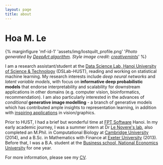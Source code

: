 ```yaml
---
layout: page
title: about
---
```


# Hoa M. Le
{% marginfigure 'mf-id-1' 'assets/img/lostquilt_profile.png' '*Photo generated by [DeepArt algorithm](articles/16/deep-art-fun). Style image credit: [creativemints](https://www.behance.net/gallery/13033419/Selected-Artworks-2013-Oil-Acrylic-Watercolor)*' %}

<p>I am a research assistant/student at the <a href="http://ds.soict.hust.edu.vn">Data Science Lab, Hanoi University of Science & Technology</a> (DSLab-HUST), reading and working on statistical machine learning. My research interests include <i>deep neural networks</i> and <i>latent variable models</i>, with focus on <strong>informative deep probabilistic models</strong>  that endorse interpretability and scalability for downstream applications in other domains (e.g. computer vision, bioinformatics, recommendation). I am also particularly interested in the advances of <i>conditional</i> <strong>generative image modelling</strong> - a branch of generative models which has contributed ample insights to representation learning, in addition with
    <a href="/articles/17/computers-can-draw">inspiring applications</a> in vision/graphics.
</p>
<p>Prior to HUST, I had a brief but wonderful time at <a href="https://www.fpt-software.com/">FPT Software</a> Hanoi. In my early academic journey, I was a summer intern at Dr <a href="http://lenoverelab.org">Le Novere's lab</a>, also completed an M.Phil. in Computational Biology at <a href="http://www.cam.ac.uk/">Cambridge University</a> (2014), and a B.Sc. in Mathematics  with Finance  at <a href="http://www.exeter.ac.uk/">Exeter University</a> (2013). Before that, I was a B.A. student at the <a href="http://bsneu.edu.vn/?q=en">Business school, National Economics University</a> for one year.
</p>
<p>
    For more information, please see my <a href="https://1drv.ms/b/s!ApOZHae4ogqZ5CB_tZqEZu1dZiQN">CV</a>.
</p>

  
